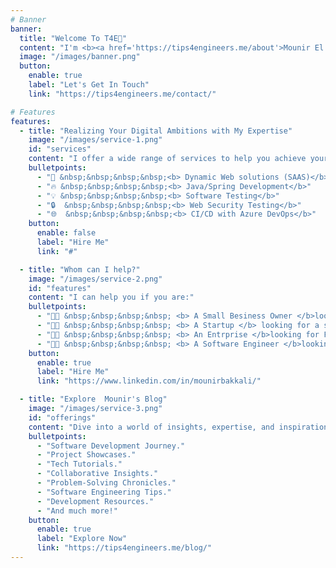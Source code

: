 ```yaml
---
# Banner
banner:
  title: "Welcome To T4E👋"
  content: "I'm <b><a href='https://tips4engineers.me/about'>Mounir El bakkali</a></b>, a software developer and content creator, I help small businesses and startups to build their software solutions."
  image: "/images/banner.png"
  button:
    enable: true
    label: "Let's Get In Touch"
    link: "https://tips4engineers.me/contact/"

# Features
features:
  - title: "Realizing Your Digital Ambitions with My Expertise"
    image: "/images/service-1.png"
    id: "services"
    content: "I offer a wide range of services to help you achieve your digital goals."
    bulletpoints:
      - "🚀 &nbsp;&nbsp;&nbsp;&nbsp;<b> Dynamic Web solutions (SAAS)</b>"
      - "🔥 &nbsp;&nbsp;&nbsp;&nbsp;<b> Java/Spring Development</b>"
      - "💡 &nbsp;&nbsp;&nbsp;&nbsp;<b> Software Testing</b>"
      - "🔒  &nbsp;&nbsp;&nbsp;&nbsp;<b> Web Security Testing</b>"
      - "🌐  &nbsp;&nbsp;&nbsp;&nbsp;<b> CI/CD with Azure DevOps</b>"
    button:
      enable: false
      label: "Hire Me"
      link: "#"

  - title: "Whom can I help?"
    image: "/images/service-2.png"
    id: "features"
    content: "I can help you if you are:"
    bulletpoints:
      - "👨‍💻 &nbsp;&nbsp;&nbsp;&nbsp; <b> A Small Besiness Owner </b>looking for a software solution to automate your business."
      - "👨‍💻 &nbsp;&nbsp;&nbsp;&nbsp; <b> A Startup </b> looking for a software solution to build your MVP."
      - "👨‍💻 &nbsp;&nbsp;&nbsp;&nbsp; <b> An Entrprise </b>looking for Freelance Java Software Engineer to help you with your project."
      - "👨‍💻 &nbsp;&nbsp;&nbsp;&nbsp; <b> A Software Engineer </b>looking for a mentor to help you to improve your skills."
    button:
      enable: true
      label: "Hire Me"
      link: "https://www.linkedin.com/in/mounirbakkali/"

  - title: "Explore  Mounir's Blog"
    image: "/images/service-3.png"
    id: "offerings"
    content: "Dive into a world of insights, expertise, and inspiration as you navigate through Mounir's website. Here's a glimpse of what you can expect to discover."
    bulletpoints:
      - "Software Development Journey."
      - "Project Showcases."
      - "Tech Tutorials."
      - "Collaborative Insights."
      - "Problem-Solving Chronicles."
      - "Software Engineering Tips."
      - "Development Resources."
      - "And much more!"
    button:
      enable: true
      label: "Explore Now"
      link: "https://tips4engineers.me/blog/"
---
```

